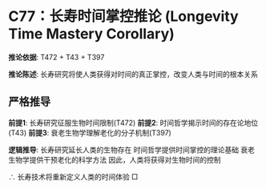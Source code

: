 # C77：长寿时间掌控推论 (Longevity Time Mastery Corollary)

**推论依据**: T472 + T43 + T397

**推论陈述**: 长寿研究将使人类获得对时间的真正掌控，改变人类与时间的根本关系

## 严格推导

**前提1**: 长寿研究征服生物时间限制(T472)
**前提2**: 时间哲学揭示时间的存在论地位(T43)
**前提3**: 衰老生物学理解老化的分子机制(T397)

**逻辑推导**:
长寿研究延长人类的生物存在
时间哲学提供时间掌控的理论基础
衰老生物学提供干预老化的科学方法
因此，人类将获得对生物时间的控制

∴ 长寿技术将重新定义人类的时间体验 □